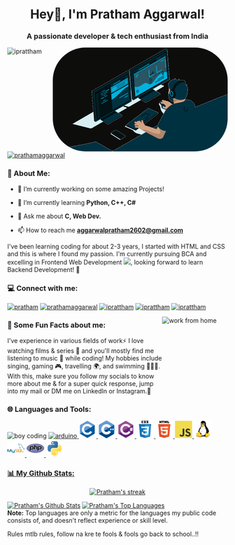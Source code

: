<h1 align="center">Hey👋, I'm Pratham Aggarwal!</h1>
<h3 align="center">A passionate developer & tech enthusiast from India</h3>

<img align="right" alt="Coding" width="400" src="https://raw.githubusercontent.com/Potential17/Potential17/master/user%20(2).gif" style = "border-radius: 75px">

<p align="left"> <img src="https://komarev.com/ghpvc/?username=iprattham&label=Profile%20views&color=green&style=flat" alt="iprattham"/> </p>

<p align="left"> <a href="https://www.linkedin.com/in/prathamaggarwal/" target="blank"><img src="https://img.shields.io/badge/know%20me-more!-me?style=for-the-badge&logo=linkedin&labelColor=hex&color=orange&link=https%3A%2F%2Fwww.linkedin.com%2Fin%2Fprathamaggarwal%2F" alt="prathamaggarwal"/></a> </p>

### 💫 About Me:

- 🔭 I’m currently working on some amazing Projects!
  
- 🌱 I’m currently learning **Python, C++, C#**

- 🧠 Ask me about **C, Web Dev.**

- 📫 How to reach me **aggarwalpratham2602@gmail.com**

I've been learning coding for about 2-3 years, I started with HTML and CSS and this is where I found my passion. I'm currently pursuing BCA and excelling in Frontend Web Development <img src="https://media.giphy.com/media/WUlplcMpOCEmTGBtBW/giphy.gif" width="30">, looking forward to learn Backend Development! 🚀

### 💻 Connect with me:
<p align="left">
<a href="https://open.spotify.com/user/vdqqcf54hghri5vd1uhxk2hw7" target="blank"><img align="center" src="https://upload.wikimedia.org/wikipedia/commons/thumb/8/84/Spotify_icon.svg/768px-Spotify_icon.svg.png" alt="pratham" height="36" width="36"/></a>
<a href="https://www.linkedin.com/in/prathamaggarwal/" target="blank"><img align="center" src="https://raw.githubusercontent.com/rahuldkjain/github-profile-readme-generator/master/src/images/icons/Social/linked-in-alt.svg" alt="prathamaggarwal" height="31" width="36"/></a>
<a href="https://instagram.com/iprattham" target="blank"><img align="center" src="https://raw.githubusercontent.com/rahuldkjain/github-profile-readme-generator/master/src/images/icons/Social/instagram.svg" alt="iprattham" height="32" width="40"/></a>
<a href="https://threads.net/iprattham" target="blank"><img align="center" src="https://upload.wikimedia.org/wikipedia/commons/0/01/Threads_%28app%29.svg" alt="iprattham" height="40" width="40"/></a>
<a href="https://twitter.com/iprattham" target="blank"><img align="center" src="https://raw.githubusercontent.com/rahuldkjain/github-profile-readme-generator/master/src/images/icons/Social/twitter.svg" alt="iprattham" height="32" width="40"/></a>


<img align="right" width="150" height="180" alt="work from home" src="https://media.giphy.com/media/M9gbBd9nbDrOTu1Mqx/giphy.gif"></a>
### 👻 Some Fun Facts about me:
I've experience in various fields of work:zap: I love watching films & series 🎥 and you'll mostly find me listening to music 🎵 while coding! My hobbies include singing, gaming 🎮, travelling 🌍, and swimming 🏊🏻‍♂️. With this, make sure you follow my socials to know more about me & for a super quick response, jump into my mail or DM me on LinkedIn or Instagram.🐬


### 🌐 Languages and Tools:
<p align="left"> </a> <img src="http://bit.ly/3PXrky3" alt="boy coding" width="40" height="40"/> <a href="https://www.arduino.cc/" target="_blank" rel="noreferrer"> <img src="https://cdn.worldvectorlogo.com/logos/arduino-1.svg" alt="arduino" width="40" height="40"/> </a> <a href="https://www.cprogramming.com/" target="_blank" rel="noreferrer"> <img src="https://raw.githubusercontent.com/devicons/devicon/master/icons/c/c-original.svg" alt="c" width="40" height="40"/> </a> <a href="https://www.w3schools.com/cpp/" target="_blank" rel="noreferrer"> <img src="https://raw.githubusercontent.com/devicons/devicon/master/icons/cplusplus/cplusplus-original.svg" alt="cplusplus" width="40" height="40"/> </a> <a href="https://www.w3schools.com/cs/" target="_blank" rel="noreferrer"> <img src="https://raw.githubusercontent.com/devicons/devicon/master/icons/csharp/csharp-original.svg" alt="csharp" width="40" height="40"/> </a> <a href="https://www.w3schools.com/css/" target="_blank" rel="noreferrer"> <img src="https://raw.githubusercontent.com/devicons/devicon/master/icons/css3/css3-original-wordmark.svg" alt="css3" width="40" height="40"/> </a> <a href="https://www.w3.org/html/" target="_blank" rel="noreferrer"> <img src="https://raw.githubusercontent.com/devicons/devicon/master/icons/html5/html5-original-wordmark.svg" alt="html5" width="40" height="40"/> </a> <a href="https://developer.mozilla.org/en-US/docs/Web/JavaScript" target="_blank" rel="noreferrer"> <img src="https://raw.githubusercontent.com/devicons/devicon/master/icons/javascript/javascript-original.svg" alt="javascript" width="40" height="40"/> </a> <a href="https://www.linux.org/" target="_blank" rel="noreferrer"> <img src="https://raw.githubusercontent.com/devicons/devicon/master/icons/linux/linux-original.svg" alt="linux" width="40" height="40"/> </a> <a href="https://www.mysql.com/" target="_blank" rel="noreferrer"> <img src="https://raw.githubusercontent.com/devicons/devicon/master/icons/mysql/mysql-original-wordmark.svg" alt="mysql" width="40" height="40"/> </a> <a href="https://www.php.net" target="_blank" rel="noreferrer"> <img src="https://raw.githubusercontent.com/devicons/devicon/master/icons/php/php-original.svg" alt="php" width="40" height="40"/> </a> <a href="https://www.python.org" target="_blank" rel="noreferrer"> <img src="https://raw.githubusercontent.com/devicons/devicon/master/icons/python/python-original.svg" alt="python" width="40" height="40"/> </p>


### 📊 My Github Stats:
<p align="center">
        <img title="Pratham's Streak" alt="Pratham's streak" align="center" src="https://github-readme-streak-stats.herokuapp.com/?user=iprattham&layout=compact&theme=vision-friendly-dark">
</p>
</>
    <a href> <img title="Pratham's Github Stats" alt="Pratham's Github Stats" src="https://github-readme-stats.vercel.app/api?username=iprattham&show_icons=true&locale=en&layout=compact&rank_icon=github&theme=vision-friendly-dark"></a>
    <a href> <img title="Pratham's Top Languages" alt="Pratham's Top Languages" src="https://github-readme-stats.vercel.app/api/top-langs?username=iprattham&show_icons=true&locale=en&layout=compact&langs_count=8&theme=vision-friendly-dark"></a>
    <br>
  <b>Note:</b> Top languages are only a metric for the languages my public code consists of, and doesn't reflect experience or skill level.


  Rules mtlb rules, follow na kre te fools & fools go back to school..!!
